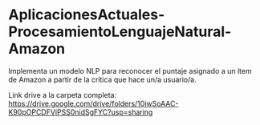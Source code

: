 # AplicacionesActuales-ProcesamientoLenguajeNatural-Amazon
Implementa un modelo NLP para reconocer el puntaje asignado a un ítem de Amazon a partir de la crítica que hace un/a usuario/a.

Link drive a la carpeta completa: https://drive.google.com/drive/folders/10jwSoAAC-K90pOPCDFViPSS0nidSgFYC?usp=sharing
